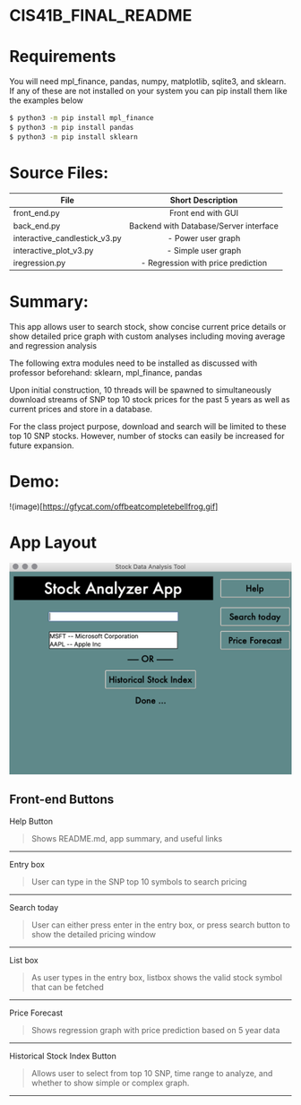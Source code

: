 # CIS41B_FINAL_README


# Requirements
You will need mpl_finance, pandas, numpy, matplotlib, sqlite3, and sklearn.
If any of these are not installed on your system you can pip install them like the 
examples below
```bash
$ python3 -m pip install mpl_finance
$ python3 -m pip install pandas
$ python3 -m pip install sklearn
```


# Source Files:

| File                          | Short Description                       |
| ------------------------------|:---------------------------------------:| 
| front_end.py                  | Front end with GUI                      | 
| back_end.py                   | Backend with Database/Server interface  |   
| interactive_candlestick_v3.py | - Power user graph                      |    
| interactive_plot_v3.py        | - Simple user graph                     |    
| iregression.py                | - Regression with price prediction      |    



# Summary:
This app allows user to search stock, show concise current price details or show detailed price graph with custom analyses including moving average and regression analysis

The following extra modules need to be installed as discussed with professor beforehand:
sklearn, mpl_finance, pandas

Upon initial construction, 10 threads will be spawned to simultaneously download streams of SNP top 10 stock prices for the past 5 years as well as current prices and store in a database.

For the class project purpose, download and search will be limited to these top 10 SNP stocks. However, number of stocks can easily be increased for future expansion.




# Demo:
!(image)[https://gfycat.com/offbeatcompletebellfrog.gif]

# App Layout
![Test Image 1](app_screenshot.png)


## Front-end Buttons
Help Button    
> Shows README.md, app summary, and useful links 
---
Entry box                     
> User can type in the SNP top 10 symbols to search pricing  
---
Search today 
> User can either press enter in the entry box, or press search button to show the detailed pricing window 
---
List box        
> As user types in the entry box, listbox shows the valid stock symbol that can be fetched       
---
Price Forecast               
> Shows regression graph with price prediction based on 5 year data                    
---
Historical Stock Index Button 
> Allows user to select from top 10 SNP, time range to analyze, and whether to show simple or complex graph. 
---





